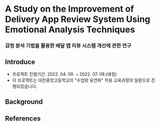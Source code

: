 # A Study on the Improvement of Delivery App Review System Using Emotional Analysis Techniques
### 감정 분석 기법을 활용한 배달 앱 리뷰 시스템 개선에 관한 연구<br>

## Introduce
* 프로젝트 진행기간: 2022. 04. 09. ~ 2022. 07. 08.(예정)
* 이 프로젝트는 대전중앙고등학교의 "수업량 유연화" 적용 교육과정의 일환으로 진행되었습니다.

## Background

## References
